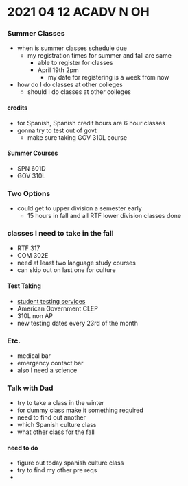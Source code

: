 # 2021 04 12 ACADV N OH

### Summer Classes
- when is summer classes schedule due
  - my registration times for summer and fall are same
    - able to register for classes
    - April 19th 2pm
      - my date for registering is a week from now
- how do I do classes at other colleges
  - should I do classes at other colleges

#### credits
- for Spanish, Spanish credit hours are 6 hour classes
- gonna try to test out of govt
  - make sure taking GOV 310L course

#### Summer Courses
- SPN 601D
- GOV 310L

### Two Options
- could get to upper division a semester early
  - 15 hours in fall and all RTF lower division classes done

### classes I need to take in the fall
- RTF 317
- COM 302E
- need at least two language study courses
- can skip out on last one for culture

#### Test Taking
- [student testing services](https://enterprise.login.utexas.edu/idp/profile/SAML2/Redirect/SSO?execution=e1s2)
- American Government CLEP
- 310L non AP
- new testing dates every 23rd of the month

### Etc.
- medical bar
- emergency contact bar
- also I need a science

### Talk with Dad
- try to take a class in the winter 
- for dummy class make it something required
- need to find out another 
- which Spanish culture class
- what other class for the fall
#### need to do
- figure out today spanish culture class
- try to find my other pre reqs
- 